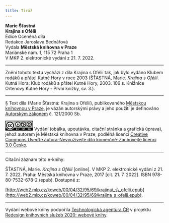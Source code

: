 ```yaml
---
title: Tiráž
---
```


**Marie Šťastná**  
**Krajina s Ofélií**  
Edice Oceněná díla  
Redakce Jaroslava Bednářová  
Vydala **Městská knihovna v Praze**  
Mariánské nám. 1, 115 72 Praha 1  
V MKP 2. elektronické vydání z 21. 7. 2022.

***

Znění tohoto textu vychází z díla Krajina s Ofélií tak, jak bylo vydáno Klubem rodáků a přátel Kutné Hory v roce 2003 (ŠŤASTNÁ, Marie. _Krajina s Ofélií_. Kutná Hora: Klub rodáků a přátel Kutné Hory, 2003. 106 s. Knižnice Ortenovy Kutné Hory - První knížky, sv. 3.).

***

§
Text díla (Marie Šťastná: Krajina s Ofélií), publikovaného [Městskou knihovnou v Praze](http://www.mlp.cz/), je vázán autorskými právy a jeho použití je definováno [Autorským zákonem](https://www.mkcr.cz/predpisy-zakonu-709.html) č. 121/2000 Sb.

[![](./resources/image001.jpg)](http://creativecommons.org/licenses/by-nc-sa/3.0/cz/)
Vydání (obálka, upoutávka, citační stránka a grafická úprava), jehož autorem je Městská knihovna v Praze, podléhá licenci [Creative Commons Uveďte autora-Nevyužívejte dílo komerčně-Zachovejte licenci 3.0 Česko](http://creativecommons.org/licenses/by-nc-sa/3.0/cz/).

***

Citační záznam této e-knihy:

ŠŤASTNÁ, Marie. _Krajina s Ofélií_ \[online\]. V MKP 2. elektronické vydání z 21. 7. 2022. Praha: Městská knihovna v Praze, 2017 \[cit. 21. 7. 2022]. ISBN 978-80-7532-678-2 (epub). Dostupné z:

[http://web2.mlp.cz/koweb/00/04/32/95/69/krajina\_s\_ofelii.epub](http://web2.mlp.cz/koweb/00/04/32/95/69/krajina_s_ofelii.epub).

***

Vydání webové knihy podpořila [Technologická agentura ČR](https://www.tacr.cz/) v projektu [Redesign knihovních služeb 2020: webové knihy](https://starfos.tacr.cz/cs/project/TL04000391).